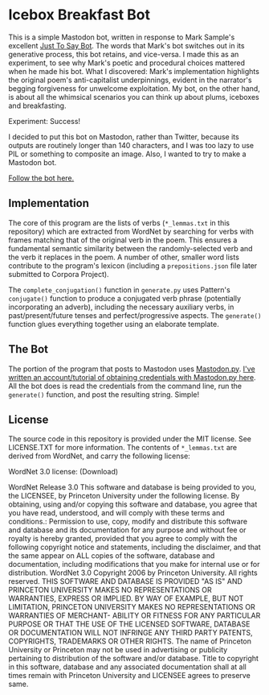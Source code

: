 # Icebox Breakfast Bot

This is a simple Mastodon bot, written in response to Mark Sample's excellent
[Just To Say Bot](https://twitter.com/justtosaybot). The words that Mark's bot
switches out in its generative process, this bot retains, and vice-versa. I
made this as an experiment, to see why Mark's poetic and procedural choices
mattered when he made his bot. What I discovered: Mark's implementation
highlights the original poem's anti-capitalist underpinnings, evident in the
narrator's begging forgiveness for unwelcome exploitation. My bot, on the other
hand, is about all the whimsical scenarios you can think up about plums,
iceboxes and breakfasting.

Experiment: Success!

I decided to put this bot on Mastodon, rather than Twitter, because its outputs
are routinely longer than 140 characters, and I was too lazy to use PIL or
something to composite an image. Also, I wanted to try to make a Mastodon bot.

[Follow the bot here.](https://botsin.space/@iceboxbreakfast)

## Implementation

The core of this program are the lists of verbs (`*_lemmas.txt` in this
repository) which are extracted from WordNet by searching for verbs with frames
matching that of the original verb in the poem. This ensures a fundamental
semantic similarity between the randomly-selected verb and the verb it replaces
in the poem. A number of other, smaller word lists contribute to the program's
lexicon (including a `prepositions.json` file later submitted to Corpora
Project).

The `complete_conjugation()` function in `generate.py` uses Pattern's
`conjugate()` function to produce a conjugated verb phrase (potentially
incorporating an adverb), including the necessary auxiliary verbs, in
past/present/future tenses and perfect/progressive aspects. The `generate()`
function glues everything together using an elaborate template.

## The Bot

The portion of the program that posts to Mastodon uses
[Mastodon.py](http://mastodonpy.readthedocs.io/en/latest/). [I've written an
account/tutorial of obtaining credentials with Mastodon.py
here](https://gist.github.com/aparrish/661fca5ce7b4882a8c6823db12d42d26). All
the bot does is read the credentials from the command line, run the
`generate()` function, and post the resulting string. Simple!

## License

The source code in this repository is provided under the MIT license. See LICENSE.TXT for more information. The contents of `*_lemmas.txt` are derived from WordNet, and carry the following license:

WordNet 3.0 license: (Download)

WordNet Release 3.0 This software and database is being provided to you, the
LICENSEE, by Princeton University under the following license. By obtaining,
using and/or copying this software and database, you agree that you have read,
understood, and will comply with these terms and conditions.: Permission to
use, copy, modify and distribute this software and database and its
documentation for any purpose and without fee or royalty is hereby granted,
provided that you agree to comply with the following copyright notice and
statements, including the disclaimer, and that the same appear on ALL copies of
the software, database and documentation, including modifications that you make
for internal use or for distribution. WordNet 3.0 Copyright 2006 by Princeton
University. All rights reserved. THIS SOFTWARE AND DATABASE IS PROVIDED "AS IS"
AND PRINCETON UNIVERSITY MAKES NO REPRESENTATIONS OR WARRANTIES, EXPRESS OR
IMPLIED. BY WAY OF EXAMPLE, BUT NOT LIMITATION, PRINCETON UNIVERSITY MAKES NO
REPRESENTATIONS OR WARRANTIES OF MERCHANT- ABILITY OR FITNESS FOR ANY
PARTICULAR PURPOSE OR THAT THE USE OF THE LICENSED SOFTWARE, DATABASE OR
DOCUMENTATION WILL NOT INFRINGE ANY THIRD PARTY PATENTS, COPYRIGHTS, TRADEMARKS
OR OTHER RIGHTS. The name of Princeton University or Princeton may not be used
in advertising or publicity pertaining to distribution of the software and/or
database. Title to copyright in this software, database and any associated
documentation shall at all times remain with Princeton University and LICENSEE
agrees to preserve same.
